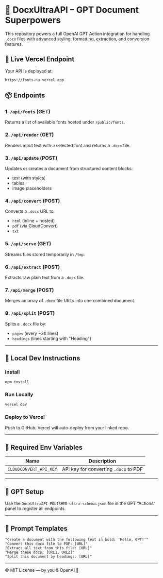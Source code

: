 # 🧠 DocxUltraAPI – GPT Document Superpowers

This repository powers a full OpenAI GPT Action integration for handling `.docx` files with advanced styling, formatting, extraction, and conversion features.

## 🚀 Live Vercel Endpoint
Your API is deployed at:
```
https://fonts-nu.vercel.app
```

## 📦 Endpoints

### 1. `/api/fonts` (GET)
Returns a list of available fonts hosted under `/public/fonts`.

### 2. `/api/render` (GET)
Renders input text with a selected font and returns a `.docx` file.

### 3. `/api/update` (POST)
Updates or creates a document from structured content blocks:
- text (with styles)
- tables
- image placeholders

### 4. `/api/convert` (POST)
Converts a `.docx` URL to:
- `html` (inline + hosted)
- `pdf` (via CloudConvert)
- `txt`

### 5. `/api/serve` (GET)
Streams files stored temporarily in `/tmp`.

### 6. `/api/extract` (POST)
Extracts raw plain text from a `.docx` file.

### 7. `/api/merge` (POST)
Merges an array of `.docx` file URLs into one combined document.

### 8. `/api/split` (POST)
Splits a `.docx` file by:
- `pages` (every ~30 lines)
- `headings` (lines starting with "Heading")

---

## 🧪 Local Dev Instructions

### Install
```bash
npm install
```

### Run Locally
```bash
vercel dev
```

### Deploy to Vercel
Push to GitHub. Vercel will auto-deploy from your linked repo.

---

## 🔐 Required Env Variables

| Name | Description |
|------|-------------|
| `CLOUDCONVERT_API_KEY` | API key for converting `.docx` to PDF |

---

## 🤖 GPT Setup
Use the `DocxUltraAPI-POLISHED-ultra-schema.json` file in the GPT “Actions” panel to register all endpoints.

---

## 🧠 Prompt Templates

```plaintext
"Create a document with the following text in bold: 'Hello, GPT!'"
"Convert this docx file to PDF: [URL]"
"Extract all text from this file: [URL]"
"Merge these docs: [URL1, URL2]"
"Split this document by headings: [URL]"
```

---

© MIT License — by you & OpenAI 💙